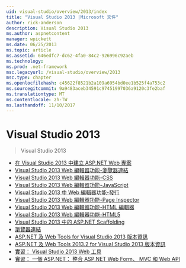 ```yaml
---
uid: visual-studio/overview/2013/index
title: "Visual Studio 2013 |Microsoft 文件"
author: rick-anderson
description: Visual Studio 2013
ms.author: aspnetcontent
manager: wpickett
ms.date: 06/25/2013
ms.topic: article
ms.assetid: 646edfc7-dc62-4fa0-84c2-926996c92aeb
ms.technology: 
ms.prod: .net-framework
msc.legacyurl: /visual-studio/overview/2013
msc.type: chapter
ms.openlocfilehash: c45622f8521b2a109a6954bd0ee1b525f4a753c2
ms.sourcegitcommit: 9a9483aceb34591c97451997036a9120c3fe2baf
ms.translationtype: MT
ms.contentlocale: zh-TW
ms.lasthandoff: 11/10/2017
---
```

<a name="visual-studio-2013"></a>Visual Studio 2013
====================
> Visual Studio 2013


- [在 Visual Studio 2013 中建立 ASP.NET Web 專案](creating-web-projects-in-visual-studio.md)
- [Visual Studio 2013 Web 編輯器功能-瀏覽器連結](visual-studio-2013-web-editor-features-browser-link.md)
- [Visual Studio 2013 Web 編輯器功能-CSS](visual-studio-2013-web-editor-features-css.md)
- [Visual Studio 2013 Web 編輯器功能-JavaScript](visual-studio-2013-web-editor-features-javascript.md)
- [Visual Studio 2013 中 Web 編輯器功能-發行](visual-studio-2013-web-editor-features-publishing.md)
- [Visual Studio 2013 Web 編輯器功能-Page Inspector](visual-studio-2013-web-editor-features-page-inspector.md)
- [Visual Studio 2013 Web 編輯器功能-HTML 編輯器](visual-studio-2013-web-editor-features-html-editor.md)
- [Visual Studio 2013 Web 編輯器功能-HTML5](visual-studio-2013-web-editor-features-html5.md)
- [Visual Studio 2013 中的 ASP.NET Scaffolding](aspnet-scaffolding-overview.md)
- [瀏覽器連結](using-browser-link.md)
- [ASP.NET 及 Web Tools for Visual Studio 2013 版本資訊](release-notes.md)
- [ASP.NET 及 Web Tools 2013.2 for Visual Studio 2013 版本資訊](aspnet-and-web-tools-20132-preview-for-visual-studio-2013-release-notes.md)
- [實習： Visual Studio 2013 Web 工具](visual-studio-2013-web-tools.md)
- [實習： 一個 ASP.NET： 整合 ASP.NET Web Form、 MVC 和 Web API](one-aspnet-integrating-aspnet-web-forms-mvc-and-web-api.md)
